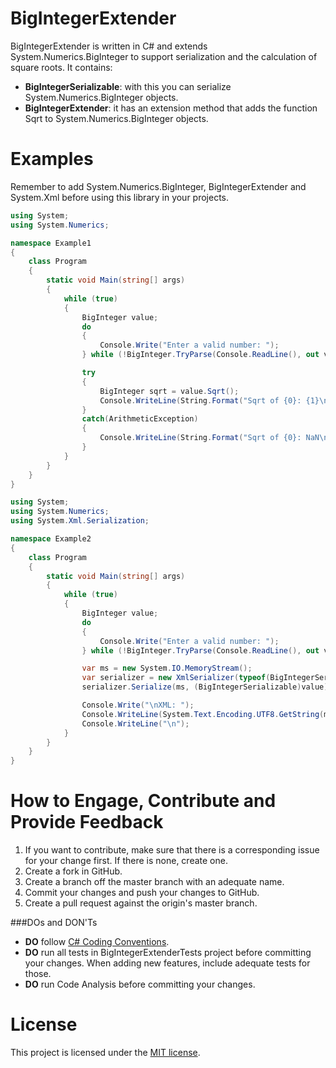 BigIntegerExtender
==================
BigIntegerExtender is written in C# and extends System.Numerics.BigInteger to support serialization and the calculation of square roots.
It contains:
* **BigIntegerSerializable**: with this you can serialize System.Numerics.BigInteger objects.
* **BigIntegerExtender**: it has an extension method that adds the function Sqrt to System.Numerics.BigInteger objects.

Examples
==================
Remember to add System.Numerics.BigInteger, BigIntegerExtender and System.Xml before using this library in your projects.
```cs
using System;
using System.Numerics;

namespace Example1
{
    class Program
    {
        static void Main(string[] args)
        {
            while (true)
            {
                BigInteger value;
                do
                {
                    Console.Write("Enter a valid number: ");
                } while (!BigInteger.TryParse(Console.ReadLine(), out value));

                try
                {
                    BigInteger sqrt = value.Sqrt();
                    Console.WriteLine(String.Format("Sqrt of {0}: {1}\n", value, sqrt));
                }
                catch(ArithmeticException)
                {
                    Console.WriteLine(String.Format("Sqrt of {0}: NaN\n", value));
                }
            }
        }
    }
}
```
```cs
using System;
using System.Numerics;
using System.Xml.Serialization;

namespace Example2
{
    class Program
    {
        static void Main(string[] args)
        {
            while (true)
            {
                BigInteger value;
                do
                {
                    Console.Write("Enter a valid number: ");
                } while (!BigInteger.TryParse(Console.ReadLine(), out value));

                var ms = new System.IO.MemoryStream();
                var serializer = new XmlSerializer(typeof(BigIntegerSerializable));
                serializer.Serialize(ms, (BigIntegerSerializable)value);

                Console.Write("\nXML: ");
                Console.WriteLine(System.Text.Encoding.UTF8.GetString(ms.ToArray()));
                Console.WriteLine("\n");
            }
        }
    }
}
```
How to Engage, Contribute and Provide Feedback
==================
1. If you want to contribute, make sure that there is a corresponding issue for your change first. If there is none, create one.
2. Create a fork in GitHub.
3. Create a branch off the master branch with an adequate name.
4. Commit your changes and push your changes to GitHub.
5. Create a pull request against the origin's master branch.

###DOs and DON'Ts
* **DO** follow [C# Coding Conventions](http://msdn.microsoft.com/en-us/library/ff926074.aspx).
* **DO** run all tests in BigIntegerExtenderTests project before committing your changes. When adding new features, include adequate tests for those.
* **DO** run Code Analysis before committing your changes.

License
==================
This project is licensed under the [MIT license](LICENSE).
